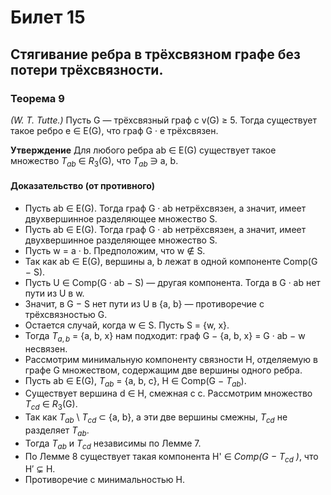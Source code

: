 # Билет 15

## Стягивание ребра в трёхсвязном графе без потери трёхсвязности.

### **Теорема 9**

_(W. T. Tutte.)_ Пусть G — трёхсвязный граф с v(G) ≥ 5. Тогда существует такое ребро e ∈ E(G), что граф G · e
трёхсвязен.

<a id="утверждение-2"></a>

**Утверждение** Для любого ребра ab ∈ E(G) существует такое множество $T_{ab}$ ∈ $R_3$(G), что $T_{ab}$ ∋ a, b.

#### **Доказательство** (от противного)

+ Пусть ab ∈ E(G). Тогда граф G · ab нетрёхсвязен, а значит, имеет двухвершинное разделяющее множество S.
+ Пусть ab ∈ E(G). Тогда граф G · ab нетрёхсвязен, а значит, имеет двухвершинное разделяющее множество S.
+ Пусть w = a · b. Предположим, что w $\notin$ S.
+ Так как ab ∈ E(G), вершины a, b лежат в одной компоненте Comp(G − S).
+ Пусть U ∈ Comp(G · ab − S) — другая компонента. Тогда в G · ab нет пути из U в w.
+ Значит, в G − S нет пути из U в {a, b} — противоречие с трёхсвязностью G.
+ Остается случай, когда w ∈ S. Пусть S = {w, x}.
+ Тогда $T_{a,b}$ = {a, b, x} нам подходит: граф G − {a, b, x} = G · ab − w несвязен.
+ Рассмотрим минимальную компоненту связности H, отделяемую в графе G множеством, содержащим две вершины одного ребра.
+ Пусть ab ∈ E(G), $T_{ab}$ = {a, b, c}, H ∈ Comp(G − $T_{ab}$).
+ Существует вершина d ∈ H, смежная с c. Рассмотрим множество $T_{cd}$ ∈ $R_3$(G).
+ Так как $T_{ab}$ \ $T_{cd}$ ⊂ {a, b}, а эти две вершины смежны, $T_{cd}$ не разделяет $T_{ab}$.
+ Тогда $T_{ab}$ и $T_{cd}$ независимы по Лемме 7.
+ По Лемме 8 существует такая компонента H' ∈ _Comp(G − $T_{cd}$ )_, что H′ ⊊ H.
+ Противоречие с минимальностью H.
